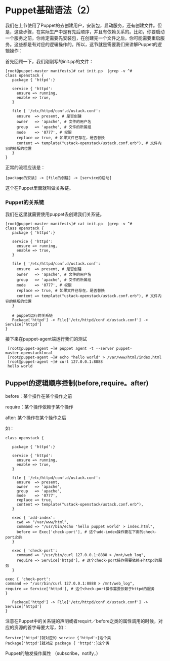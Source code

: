 # Puppet基础语法（2）

我们在上节使用了Puppet的去创建用户，安装包，启动服务，还有创建文件。但是，这些步骤，在实际生产中是有先后顺序，并且有依赖关系的。比如，你要启动一个服务之前，你肯定需要先安装包，在创建完一个文件之后，你可能需要重启服务。这些都是有对应的逻辑操作的。所以，这节就是需要我们来讲解Puppet的逻辑操作：

首先回顾一下，我们刚刚写的init.pp的文件：

```
[root@puppet-master manifests]# cat init.pp  |grep -v ^#
class openstack {
   package { 'httpd':}

   service { 'httpd':
     ensure => running,
     enable => true,
   }

   file { '/etc/httpd/conf.d/ustack.conf':
     ensure  => present, # 是否创建
     owner   => 'apache', # 文件的用户名
     group   => 'apache', # 文件的所属组
     mode    => '0777', # 权限
     replace => true, # 如果文件已存在，是否替换
     content => template("ustack-openstack/ustack.conf.erb"), # 文件内容的模版的位置
   }
}
```

正常的流程应该是：

```
[package的安装] -> [file的创建] -> [service的启动]
```

这个在Puppet里面就叫做关系链。

### Puppet的关系链

我们在这里就需要使用puppet去创建我们关系链。

```
[root@puppet-master manifests]# cat init.pp  |grep -v ^#
class openstack {
   package { 'httpd':}

   service { 'httpd':
     ensure => running,
     enable => true,
   }

   file { '/etc/httpd/conf.d/ustack.conf':
     ensure  => present, # 是否创建
     owner   => 'apache', # 文件的用户名
     group   => 'apache', # 文件的所属组
     mode    => '0777', # 权限
     replace => true, # 如果文件已存在，是否替换
     content => template("ustack-openstack/ustack.conf.erb"), # 文件内容的模版的位置
   }

   # puppet运行的关系链
   Package['httpd'] -> File['/etc/httpd/conf.d/ustack.conf'] -> Service['httpd']
}
```

接下来在puppet-agent端运行我们的测试

```
 [root@puppet-agent ~]# puppet agent -t --server puppet-master.openstacklocal
 [root@puppet-agent ~]# echo "hello world" > /var/www/html/index.html
 [root@puppet-agent ~]# curl 127.0.0.1:8888
 hello world
```

## Puppet的逻辑顺序控制\(before,require。after\)

before：某个操作在某个操作之前

require：某个操作依赖于某个操作

after: 某个操作在某个操作之后

如：

```
class openstack {

   package { 'httpd':}

   service { 'httpd':
     ensure => running,
     enable => true,
   }

   file { '/etc/httpd/conf.d/ustack.conf':
     ensure  => present,
     owner   => 'apache',
     group   => 'apache',
     mode    => '0777',
     replace => true,
     content => template("ustack-openstack/ustack.conf.erb"),
   }

   exec { 'add-index':
     cwd => "/var/www/html",
     command => "/usr/bin/echo 'hello puppet world' > index.html",
     before => Exec['check-port'], # 这个add-index操作要在下面的check-port之前
   }

   exec { 'check-port':
     command => "/usr/bin/curl 127.0.0.1:8888 > /mnt/web_log",
     require => Service['httpd'], # 这个check-port操作需要依赖于httpd的服务
   }
   
exec { 'check-port':
command => "/usr/bin/curl 127.0.0.1:8888 > /mnt/web_log",
require => Service['httpd'], # 这个check-port操作需要依赖于httpd的服务
}

   Package['httpd'] -> File['/etc/httpd/conf.d/ustack.conf'] -> Service['httpd']
}
```

注意在Puppet中的关系链的声明或者requirt／before之类的属性调用的时候，对应的资源的首字母要大写，如：

```
Service['httpd']就对应的 service {'httpd':}这个类
Package['httpd']就对应 package { 'httpd':}这个类
```

Puppet的触发操作属性 （subscribe，notify，）

